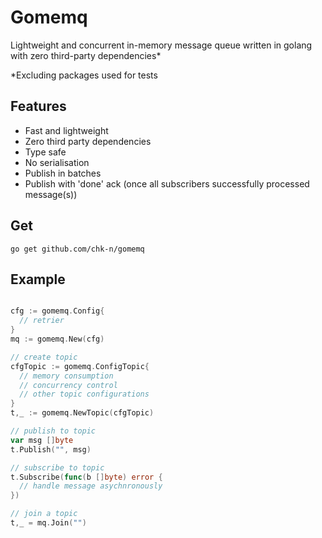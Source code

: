 # Gomemq

Lightweight and concurrent in-memory message queue written in golang with zero third-party dependencies*


\*Excluding packages used for tests

## Features

* Fast and lightweight
* Zero third party dependencies
* Type safe
* No serialisation
* Publish in batches
* Publish with 'done' ack (once all subscribers successfully processed message(s))

## Get

`go get github.com/chk-n/gomemq`

## Example

```go

cfg := gomemq.Config{
  // retrier
}
mq := gomemq.New(cfg)

// create topic
cfgTopic := gomemq.ConfigTopic{
  // memory consumption
  // concurrency control
  // other topic configurations
}
t,_ := gomemq.NewTopic(cfgTopic)

// publish to topic
var msg []byte
t.Publish("", msg)

// subscribe to topic
t.Subscribe(func(b []byte) error {
  // handle message asychnronously
})

// join a topic
t,_ = mq.Join("")
```
